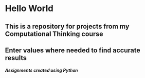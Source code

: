 # Hello World
## This is a repository for projects from my Computational Thinking course
## Enter values where needed to find accurate results
##### Assignments created using Python
